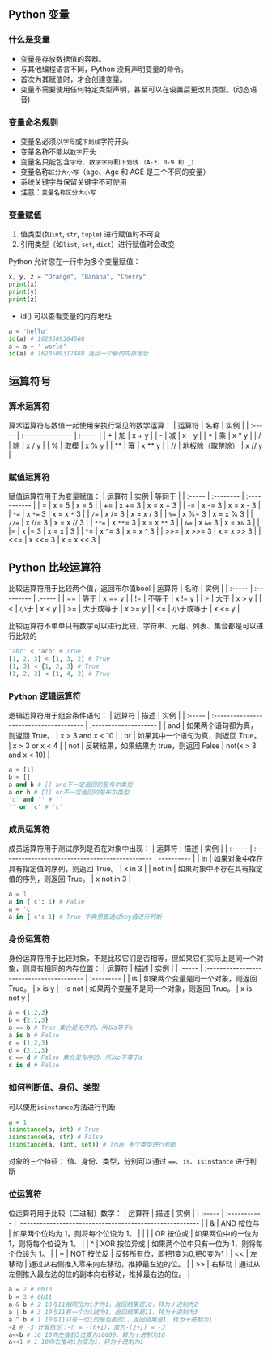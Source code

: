 ## Python 变量

### 什么是变量

- 变量是存放数据值的容器。
- 与其他编程语言不同，Python 没有声明变量的命令。
- 首次为其赋值时，才会创建变量。
- 变量不需要使用任何特定类型声明，甚至可以在设置后更改其类型。(动态语音)

### 变量命名规则

-   变量名必须以`字母`或`下划线`字符开头
-   变量名称不能以`数字`开头
-   变量名只能包含`字母`、`数字字符`和`下划线`  `（A-z、0-9 和 _）`
-   变量名称`区分大小写`（age、Age 和 AGE 是三个不同的变量）
-   系统关键字与保留关键字不可使用
-   注意：`变量名称区分大小写`

### 变量赋值

1. 值类型(如`int`, `str`, `tuple`)  进行赋值时不可变
2. 引用类型（如`list`, `set`, `dict`）进行赋值时会改变

Python 允许您在一行中为多个变量赋值：

```python
x, y, z = "Orange", "Banana", "Cherry"
print(x)
print(y)
print(z)
```

- id() 可以查看变量的内存地址

```python
a = 'hello'
id(a) # 1620509304568
a = a + ' world'
id(a) # 1620509317488 返回一个新的内存地址
```

## 运算符号

### 算术运算符

算术运算符与数值一起使用来执行常见的数学运算：
| 运算符 | 名称             | 实例   |
| :----- | :--------------- | :----- |
| +      | 加               | x + y  |
| -      | 减               | x - y  |
| *      | 乘               | x * y  |
| /      | 除               | x / y  |
| %      | 取模             | x % y  |
| **     | 幂               | x ** y |
| //     | 地板除（取整除） | x // y |

### 赋值运算符

赋值运算符用于为变量赋值：
| 运算符 | 实例      | 等同于       |
| :----- | :-------- | :----------- |
| =      | x = 5     | x = 5        |
| +=     | x += 3    | x = x + 3    |
| -=     | x -= 3    | x = x - 3    |
| `*=`   | x `*=` 3  | x = x `*` 3  |
| `/=`   | x /= 3    | x = x / 3    |
| `%=`   | x %= 3    | x = x % 3    |
| `//=`  | x //= 3   | x = x // 3   |
| `**=`  | x `**`= 3 | x = x `**` 3 |
| `&=`   | x `&=` 3  | x = x`&` 3   |
| \|=    | x \|= 3   | x = x \| 3   |
| ^=     | x ^= 3    | x = x ^ 3    |
| >>=    | x >>= 3   | x = x >> 3   |
| <<=    | x <<= 3   | x = x << 3   |

## Python 比较运算符

比较运算符用于比较两个值，返回布尔值bool
| 运算符 | 名称       | 实例   |
| :----- | :--------- | :----- |
| ==     | 等于       | x == y |
| !=     | 不等于     | x != y |
| >      | 大于       | x > y  |
| <      | 小于       | x < y  |
| >=     | 大于或等于 | x >= y |
| <=     | 小于或等于 | x <= y |

比较运算符不单单只有数字可以进行比较，字符串、元组、列表、集合都是可以进行比较的

```python
'abc' < 'acb' # True
[1, 2, 3] < [1, 3, 2] # True
{1, 3} < {1, 2, 3} # True
(1, 2, 3) < (1, 4, 2) # True
```

### Python 逻辑运算符

逻辑运算符用于组合条件语句：
| 运算符 | 描述                                    | 实例                  |
| :----- | :-------------------------------------- | :-------------------- |
| and    | 如果两个语句都为真，则返回 True。       | x > 3 and x < 10      |
| or     | 如果其中一个语句为真，则返回 True。     | x > 3 or x < 4        |
| not    | 反转结果，如果结果为 true，则返回 False | not(x > 3 and x < 10) |

```python
a = [1]
b = []
a and b # [] and不一定返回的是布尔类型
a or b # [1] or不一定返回的是布尔类型
'c' and '' # ''
'' or 'c' # 'c'
```

### 成员运算符

成员运算符用于测试序列是否在对象中出现：
| 运算符 | 描述                                            | 实例       |
| :----- | :---------------------------------------------- | ---------- |
| in     | 如果对象中存在具有指定值的序列，则返回 True。   | x in 3     |
| not in | 如果对象中不存在具有指定值的序列，则返回 True。 | x not in 3 |

```python
a = 1
a in {'c': 1} # False
a = 'c'
a in {'c': 1} # True 字典里面通过key值进行判断
```

### 身份运算符

身份运算符用于比较对象，不是比较它们是否相等，但如果它们实际上是同一个对象，则具有相同的内存位置：
| 运算符 | 描述                                      | 实例       |
| :----- | :---------------------------------------- | :--------- |
| is     | 如果两个变量是同一个对象，则返回 True。   | x is y     |
| is not | 如果两个变量不是同一个对象，则返回 True。 | x is not y |

```python
a = {1,2,3}
b = {2,1,3}
a == b # True 集合是无序的，所以a等于b
a is b # False
c = (1,2,3)
d = (2,1,3)
c == d # False 集合是有序的，所以c不等于d
c is d # False
```

### 如何判断值、身份、类型

可以使用`isinstance`方法进行判断
```python
a = 1
isinstance(a, int) # True
isinstance(a, str) # False
isinstance(a, (int, set)) # True 多个类型进行判断
```

对象的三个特征： 值、身份、类型，分别可以通过 `==`、`is`、`isinstance` 进行判断

### 位运算符

位运算符用于比较（二进制）数字：
| 运算符 | 描述         | 实例                                                     |
| :----- | :----------- | :------------------------------------------------------- |
| &      | AND 按位与   | 如果两个位均为 1，则将每个位设为 1。                     |
| \|     | OR 按位或    | 如果两位中的一位为 1，则将每个位设为 1。                 |
| ^      | XOR 按位异或 | 如果两个位中只有一位为 1，则将每个位设为 1。             |
| ~      | NOT 按位反   | 反转所有位，即把1变为0,把0变为1                          |
| <<     | 左移动       | 通过从右侧推入零来向左移动，推掉最左边的位。             |
| >>     | 右移动       | 通过从左侧推入最左边的位的副本向右移动，推掉最右边的位。 |

```python
a = 2 # 0b10
b = 3 # 0b11
a & b # 2 10与11相同位为1才为1，返回结果是10，转为十进制为2
a | b # 3 10与11有一个为1就为1，返回结果是11，转为十进制为3
a ^ b # 1 10与11只有一位1的是后面的1，返回结果是1，转为十进制为1
~a # -3 计算结论：~n = -(n+1)，故为-(2+1) = -3
a<<b # 16 10向左推到3位变为10000，转为十进制为16
a<<1 # 1 10向右推动1为变为1，转为十进制为1
```